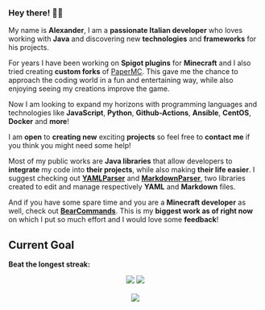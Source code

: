 ### Hey there! 👋🏻
My name is **Alexander**, I am a **passionate Italian developer** who loves working with **Java** and discovering new **technologies** and **frameworks** for his projects. 

For years I have been working on **Spigot plugins** for **Minecraft** and I also tried creating **custom forks** of [PaperMC](https://github.com/PaperMC/Paper).
This gave me the chance to approach the coding world in a fun and entertaining way, while also enjoying seeing my creations improve the game.

Now I am looking to expand my horizons with programming languages and technologies like **JavaScript**, **Python**, **Github-Actions**, **Ansible**, **CentOS**, **Docker** and **more**!

I am **open** to **creating new** exciting **projects** so feel free to **contact me** if you think you might need some help!

Most of my public works are **Java libraries** that allow developers to **integrate** my code into **their projects**, while also making **their life easier**.
I suggest checking out **[YAMLParser](https://github.com/Fulminazzo/YAMLParser)** and **[MarkdownParser](https://github.com/Fulminazzo/MarkdownParser)**, two libraries created to edit and manage respectively **YAML** and **Markdown** files.

And if you have some spare time and you are a **Minecraft developer** as well, check out **[BearCommands](https://github.com/Fulminazzo/BearCommands)**. This is my **biggest work as of right now** on which I put so much effort and I would love some **feedback**!

## Current Goal
**Beat the longest streak:**

<p align="center">
<picture>
  <source
    srcset="https://github-readme-stats.vercel.app/api?username=Fulminazzo&show_icons=true&bg_color=00000000&theme=monokai&theme=dark"
    media="(prefers-color-scheme: dark)"
  />
  <source
    srcset="https://github-readme-stats.vercel.app/api?username=Fulminazzo&show_icons=true&bg_color=00000000&theme=buefy"
    media="(prefers-color-scheme: light), (prefers-color-scheme: no-preference)"
  />
  <img src="https://github-readme-stats.vercel.app/api?username=Fulminazzo" />
</picture>
<a href="https://github.com/Fulminazzo/BearCommands">
<picture>
  <source
    srcset="https://github-readme-stats.vercel.app/api/pin/?username=Fulminazzo&repo=BearCommands&show_icons=true&bg_color=00000000&theme=monokai&theme=dark"
    media="(prefers-color-scheme: dark)"
  />
  <source
    srcset="https://github-readme-stats.vercel.app/api/pin/?username=Fulminazzo&repo=BearCommands&show_icons=true&bg_color=00000000&theme=buefy"
    media="(prefers-color-scheme: light), (prefers-color-scheme: no-preference)"
  />
  <img src="https://github-readme-stats.vercel.app/api/pin/?username=Fulminazzo&repo=BearCommands" />
</picture>
</a>
<br>
<br>
<picture>
  <source
    srcset="https://github-readme-stats.vercel.app/api/top-langs/?username=Fulminazzo&show_icons=true&bg_color=00000000&theme=monokai&theme=dark"
    media="(prefers-color-scheme: dark)"
  />
  <source
    srcset="https://github-readme-stats.vercel.app/api/top-langs/?username=Fulminazzo&show_icons=true&bg_color=00000000&theme=buefy"
    media="(prefers-color-scheme: light), (prefers-color-scheme: no-preference)"
  />
  <img src="https://github-readme-stats.vercel.app/api/top-langs/?username=Fulminazzo" />
</picture>
</p>

